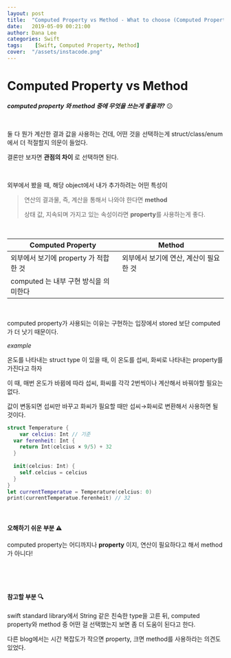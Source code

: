 ```yaml
---
layout: post
title:  "Computed Property vs Method - What to choose (Computed Property와 Method 중에 무엇을 써야 할까?)"
date:   2019-05-09 00:21:00
author: Dana Lee
categories: Swift 
tags:    [Swift, Computed Property, Method]
cover:  "/assets/instacode.png"
---
```


# Computed Property  vs  Method

**_computed property 와 method 중에 무엇을 쓰는게 좋을까?_** :confused:

&nbsp;

둘 다 뭔가 계산한 결과 값을 사용하는 건데, 어떤 것을 선택하는게 struct/class/enum에서 더 적절할지 의문이 들었다.

결론만 보자면 **관점의 차이** 로 선택하면 된다.

&nbsp;

외부에서 봤을 때, 해당 object에서 내가 추가하려는 어떤 특성이

> 연산의 결과물, 즉, 계산을 통해서 나와야 한다면 **method** <br>
>
> 상태 값, 지속되며 가지고 있는 속성이라면 **property**를 사용하는게 좋다.

&nbsp;

| Computed Property                     | Method                                 |
| ------------------------------------- | -------------------------------------- |
| 외부에서 보기에 property 가 적합한 것 | 외부에서 보기에 연산, 계산이 필요한 것 |
| computed 는 내부 구현 방식을 의미한다 |                                        |

&nbsp;

computed property가 사용되는 이유는 구현하는 입장에서 stored 보단 computed가 더 낫기 때문이다.

_example_

온도를 나타내는 struct type 이 있을 때, 이 온도를 섭씨, 화씨로 나타내는 property를 가진다고 하자

이 때, 매번 온도가 바뀜에 따라 섭씨, 화씨를 각각 2번씩이나 계산해서 바꿔야할 필요는 없다.

값이 변동되면 섭씨만 바꾸고 화씨가 필요할 때만 섭씨→화씨로 변환해서 사용하면 될 것이다.

```swift
struct Temperature {
	var celcius: Int // 기준
  var ferenheit: Int {
    return Int(celcius × 9/5) + 32
  }
  
  init(celcius: Int) {
    self.celcius = celcius
  }
}
let currentTemperatue = Temperature(celcius: 0)
print(currentTemperatue.ferenheit) // 32
```

&nbsp;

#### 오해하기 쉬운 부분 :warning:

computed property는 어디까지나 **property** 이지, 연산이 필요하다고 해서 method 가 아니다!

&nbsp;

&nbsp;

#### 참고할 부분 :mag:

swift standard library에서 String 같은 친숙한 type을 고른 뒤, computed property와 method 중 어떤 걸 선택했는지 보면 좀 더 도움이 된다고 한다.

다른 blog에서는 시간 복잡도가 작으면 property, 크면 method를 사용하라는 의견도 있었다.

&nbsp;

&nbsp;

&nbsp;